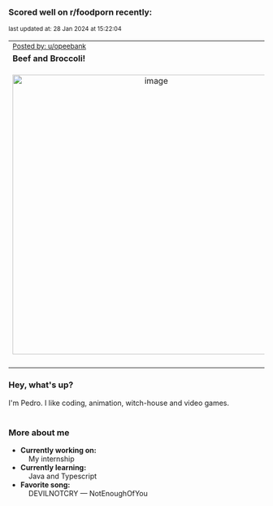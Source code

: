 ### Scored well on r/foodporn recently:

<p align="left"><sub>last updated at: 28 Jan 2024 at 15:22:04</sub></p>

|   |
| --- |
| <sub>[Posted by: u/opeebank][source]</sub> |
| **Beef and Broccoli!** | 
|<p align="center"> <img alt="image" src="https://i.redd.it/vd98ftifvvec1.jpeg" width="550" /> </p>|
|   |

### Hey, what's up?

I'm Pedro. I like coding, animation, witch-house and video games.<br><br>

### More about me
- **Currently working on:**  
&nbsp;&nbsp;&nbsp;&nbsp;My internship
- **Currently learning:**  
&nbsp;&nbsp;&nbsp;&nbsp;Java and Typescript
- **Favorite song:**  
&nbsp;&nbsp;&nbsp;&nbsp;DEVILNOTCRY — NotEnoughOfYou<br><br>

  



  
  
  
[linkedin]: https://linkedin.com/in/pedro-h-r-gomes-8a487b14a/
[gmail]: mailto:pilique11@gmail.com
[source]: https://reddit.com/r/FoodPorn/comments/1abyk9y/beef_and_broccoli/
[redditAPI]: https://www.reddit.com/dev/api/